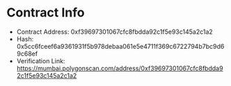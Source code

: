 
# Contract Info
- Contract Address: 0xf39697301067cfc8fbdda92c1f5e93c145a2c1a2
- Hash: 0x5cc6fceef6a9361931f5b978debaa061e5e4711f369c6722794b7bc9d69c68ef
- Verification Link: https://mumbai.polygonscan.com/address/0xf39697301067cfc8fbdda92c1f5e93c145a2c1a2
